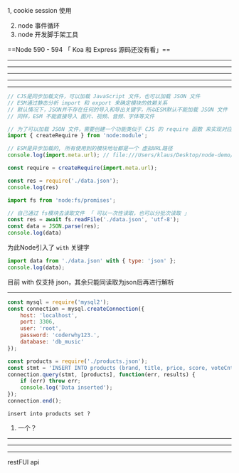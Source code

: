 1, cookie session 使用

2. node 事件循环
3. node 开发脚手架工具

==Node 590 - 594 「 Koa 和 Express 源码还没有看」==

---

----

----

---

---





```js
// CJS是同步加载文件，可以加载 JavaScript 文件，也可以加载 JSON 文件
// ESM通过静态分析 import 和 export 来确定模块的依赖关系
// 默认情况下，JSON并不存在任何的导入和导出关键字，所以ESM默认不能加载 JSON 文件
// 同样，ESM 不能直接导入 图片、视频、音频、字体等文件

// 为了可以加载 JSON 文件，需要创建一个功能类似于 CJS 的 require 函数 来实现对应功能
import { createRequire } from 'node:module';

// ESM是异步加载的, 所有使用到的模块地址都是一个 虚拟URL路径
console.log(import.meta.url); // file:///Users/klaus/Desktop/node-demo/index.js

const require = createRequire(import.meta.url);

const res = require('./data.json');
console.log(res)
```

````js
import fs from 'node:fs/promises';

// 自己通过 fs模块去读取文件 「 可以一次性读取，也可以分批次读取 」
const res = await fs.readFile('./data.json', 'utf-8');
const data = JSON.parse(res);
console.log(data)
````



为此Node引入了 `with` 关键字

```js
import data from './data.json' with { type: 'json' };
console.log(data);
```

目前 with 仅支持 json，其余只能同读取为json后再进行解析



-----

```js
const mysql = require('mysql2');
const connection = mysql.createConnection({
    host: 'localhost',
    port: 3306,
    user: 'root',
    password: 'coderwhy123.',
    database: 'db_music'
});

const products = require('./products.json');
const stmt = 'INSERT INTO products (brand, title, price, score, voteCnt, url, pid) VALUES ?';
connection.query(stmt, [products], function(err, results) {
    if (err) throw err;
    console.log('Data inserted');
});
connection.end();
```

`insert into products set ?`

1. 一个？





---

---

---

restFUI api

